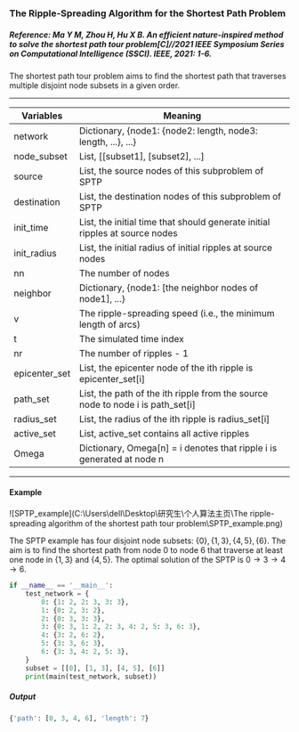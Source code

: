 ### The Ripple-Spreading Algorithm for the Shortest Path Problem

##### Reference: Ma Y M, Zhou H, Hu X B. An efficient nature-inspired method to solve the shortest path tour problem[C]//2021 IEEE Symposium Series on Computational Intelligence (SSCI). IEEE, 2021: 1-6.

The shortest path tour problem aims to find the shortest path that traverses multiple disjoint node subsets in a given order.

----

| Variables     | Meaning                                                      |
| ------------- | ------------------------------------------------------------ |
| network       | Dictionary, {node1: {node2: length, node3: length, ...}, ...} |
| node_subset   | List, [[subset1], [subset2], ...]                            |
| source        | List, the source nodes of this subproblem of SPTP            |
| destination   | List, the destination nodes of this subproblem of SPTP       |
| init_time     | List, the initial time that should generate initial ripples at source nodes |
| init_radius   | List, the initial radius of initial ripples at source nodes  |
| nn            | The number of nodes                                          |
| neighbor      | Dictionary, {node1: [the neighbor nodes of node1], ...}      |
| v             | The ripple-spreading speed (i.e., the minimum length of arcs) |
| t             | The simulated time index                                     |
| nr            | The number of ripples - 1                                    |
| epicenter_set | List, the epicenter node of the ith ripple is epicenter_set[i] |
| path_set      | List, the path of the ith ripple from the source node to node i is path_set[i] |
| radius_set    | List, the radius of the ith ripple is radius_set[i]          |
| active_set    | List, active_set contains all active ripples                 |
| Omega         | Dictionary, Omega[n] = i denotes that ripple i is generated at node n |

----

#### Example

![SPTP_example](C:\Users\dell\Desktop\研究生\个人算法主页\The ripple-spreading algorithm of the shortest path tour problem\SPTP_example.png)

The SPTP example has four disjoint node subsets: $\{0\}, \{1, 3\}, \{4, 5\}, \{6\}$. The aim is to find the shortest path from node 0 to node 6 that traverse at least one node in $\{1, 3\}$ and $\{4, 5\}$. The optimal solution of the SPTP is $0\rightarrow3\rightarrow4\rightarrow6$.

```python
if __name__ == '__main__':
    test_network = {
        0: {1: 2, 2: 3, 3: 3},
        1: {0: 2, 3: 2},
        2: {0: 3, 3: 3},
        3: {0: 3, 1: 2, 2: 3, 4: 2, 5: 3, 6: 3},
        4: {3: 2, 6: 2},
        5: {3: 3, 6: 3},
        6: {3: 3, 4: 2, 5: 3},
    }
    subset = [[0], [1, 3], [4, 5], [6]]
    print(main(test_network, subset))
```

##### Output

```python
{'path': [0, 3, 4, 6], 'length': 7}
```

